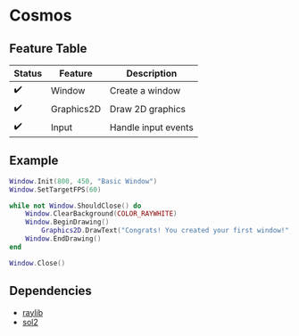 # Cosmos

## Feature Table
| Status | Feature | Description |
| --- | --- | --- |
| :heavy_check_mark: | Window | Create a window |
| :heavy_check_mark: | Graphics2D | Draw 2D graphics |
| :heavy_check_mark: | Input | Handle input events |

## Example
```lua
Window.Init(800, 450, "Basic Window")
Window.SetTargetFPS(60)

while not Window.ShouldClose() do
    Window.ClearBackground(COLOR_RAYWHITE)
    Window.BeginDrawing()
        Graphics2D.DrawText("Congrats! You created your first window!", 190, 200, 20, COLOR_DARKGRAY)
    Window.EndDrawing()
end

Window.Close()
```

## Dependencies
- [raylib](https://github.com/raysan5/raylib)
- [sol2](https://github.com/ThePhD/sol2)